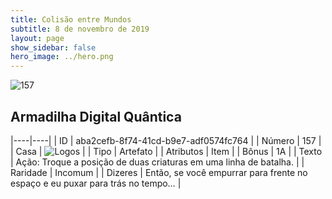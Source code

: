 ```yaml
---
title: Colisão entre Mundos
subtitle: 8 de novembro de 2019
layout: page
show_sidebar: false
hero_image: ../hero.png
---
```


![157](https://cdn.keyforgegame.com/media/card_front/pt/452_157_5FR2HXRH85WG_pt.png)

## Armadilha Digital Quântica

|----|----|
| ID | aba2cefb-8f74-41cd-b9e7-adf0574fc764 |
| Número | 157 |
| Casa | ![Logos](https://archonarcana.com/images/thumb/c/ce/Logos.png/22px-Logos.png "Logos") |
| Tipo | Artefato |
| Atributos | Item |
| Bônus | 1A |
| Texto | Ação: Troque a posição de duas criaturas em uma linha de batalha. |
| Raridade | Incomum |
| Dizeres | Então, se você empurrar para frente no espaço  e eu puxar para trás no tempo… |
